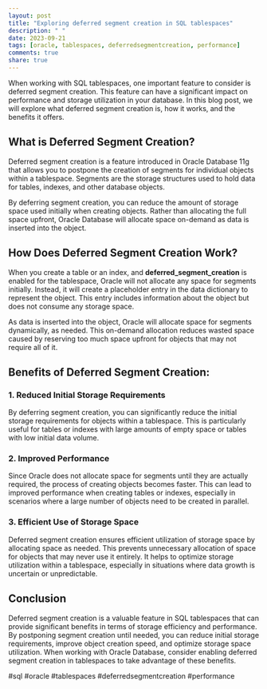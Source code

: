 ```yaml
---
layout: post
title: "Exploring deferred segment creation in SQL tablespaces"
description: " "
date: 2023-09-21
tags: [oracle, tablespaces, deferredsegmentcreation, performance]
comments: true
share: true
---
```


When working with SQL tablespaces, one important feature to consider is deferred segment creation. This feature can have a significant impact on performance and storage utilization in your database. In this blog post, we will explore what deferred segment creation is, how it works, and the benefits it offers.

## What is Deferred Segment Creation?

Deferred segment creation is a feature introduced in Oracle Database 11g that allows you to postpone the creation of segments for individual objects within a tablespace. Segments are the storage structures used to hold data for tables, indexes, and other database objects.

By deferring segment creation, you can reduce the amount of storage space used initially when creating objects. Rather than allocating the full space upfront, Oracle Database will allocate space on-demand as data is inserted into the object.

## How Does Deferred Segment Creation Work?

When you create a table or an index, and **deferred_segment_creation** is enabled for the tablespace, Oracle will not allocate any space for segments initially. Instead, it will create a placeholder entry in the data dictionary to represent the object. This entry includes information about the object but does not consume any storage space.

As data is inserted into the object, Oracle will allocate space for segments dynamically, as needed. This on-demand allocation reduces wasted space caused by reserving too much space upfront for objects that may not require all of it.

## Benefits of Deferred Segment Creation:

### 1. Reduced Initial Storage Requirements

By deferring segment creation, you can significantly reduce the initial storage requirements for objects within a tablespace. This is particularly useful for tables or indexes with large amounts of empty space or tables with low initial data volume.

### 2. Improved Performance

Since Oracle does not allocate space for segments until they are actually required, the process of creating objects becomes faster. This can lead to improved performance when creating tables or indexes, especially in scenarios where a large number of objects need to be created in parallel.

### 3. Efficient Use of Storage Space

Deferred segment creation ensures efficient utilization of storage space by allocating space as needed. This prevents unnecessary allocation of space for objects that may never use it entirely. It helps to optimize storage utilization within a tablespace, especially in situations where data growth is uncertain or unpredictable.

## Conclusion

Deferred segment creation is a valuable feature in SQL tablespaces that can provide significant benefits in terms of storage efficiency and performance. By postponing segment creation until needed, you can reduce initial storage requirements, improve object creation speed, and optimize storage space utilization. When working with Oracle Database, consider enabling deferred segment creation in tablespaces to take advantage of these benefits.

#sql #oracle #tablespaces #deferredsegmentcreation #performance